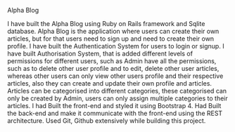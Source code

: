 Alpha Blog 

I have built the Alpha Blog using Ruby on Rails framework and Sqlite database. 
Alpha Blog is the application where users can create their own articles, but for that users need to sign up and need to create their own profile. I have built the Authentication System for users to login or signup. I have built Authorisation System, that is added different levels of permissions for different users, such as Admin have all the permissions, such as to delete other user profile and to edit, delete other user articles, whereas other users can only view other users profile and their respective articles, also they can create and update their own profile and articles. Articles can be categorised into different categories, these categorised can only be created by Admin, users can only assign multiple categories to their articles. I had Built the front-end and styled it using Bootstrap 4. Had Built the back-end and make it communicate with the front-end using the REST architecture. Used Git, Github extensively while building this project.
